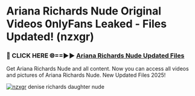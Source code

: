 # Ariana Richards Nude Original Videos 0nlyFans Leaked - Files Updated! (nzxgr)

<h3>🔴 CLICK HERE 🌐==►► <a href="https://tinyurl.com/4mcuefdz" rel="nofollow">Ariana Richards Nude Updated Files</a></h3>

Get Ariana Richards Nude and all content. Now you can access all videos and pictures of Ariana Richards Nude. New Updated Files 2025!

[![nzxgr](https://i.imgur.com/StAQSOY.gif)](https://tinyurl.com/4mcuefdz)
denise richards daughter nude